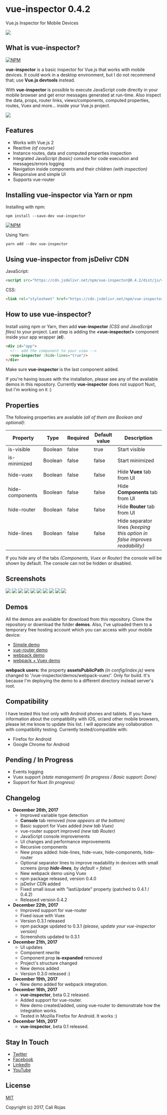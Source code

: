# vue-inspector 0.4.2
Vue.js Inspector for Mobile Devices


![](/images/header.png)

## What is vue-inspector?
[![NPM](https://nodei.co/npm/vue-inspector.png?compact=true)](https://npmjs.org/package/vue-inspector)

**vue-inspector** is a basic inspector for Vue.js that works with mobile devices. It could work in a desktop environment, but I do not recommend that; use **Vue.js devtools** instead.

With **vue-inspector** is possible to execute JavaScript code directly in your mobile browser and get error messages generated at run-time. Also inspect the data, props, router links, views/components, computed properties, routes, Vuex and more... inside your Vue.js project.

![](/images/screenshots/desktop/vue-inspector-01.png)


## Features
- Works with Vue.js 2
- Reactive _(of course)_
- Instance routes, data and computed properties inspection
- Integrated JavaScript _(basic)_ console for code execution and messages/errors logging
- Navigation inside components and their children _(with inspection)_
- Responsive and simple UI
- Supports vue-router

## Installing vue-inspector via Yarn or npm
Installing with npm:

```shell
npm install --save-dev vue-inspector
```

[![NPM](https://nodei.co/npm/vue-inspector.png?mini=true)](https://npmjs.org/package/vue-inspector)

Using Yarn:
```shell
yarn add --dev vue-inspector
```

## Using vue-inspector from jsDelivr CDN

JavaScript:
```html
<script src="https://cdn.jsdelivr.net/npm/vue-inspector@0.4.2/dist/js/vue-inspector.min.js"></script>
```

CSS:
```html
<link rel="stylesheet" href="https://cdn.jsdelivr.net/npm/vue-inspector@0.4.2/dist/css/vue-inspector.min.css">
```
## How to use vue-inspector?
Install using npm or Yarn, then add **vue-inspector** _(CSS and JavaScript files)_ to your project. Last step is adding the **&lt;vue-inspector/&gt;** component inside your app wrapper _(**el**)_.

```html
<div id="app">
  <!-- add the component to your view -->
  <vue-inspector :hide-lines="true"/>
</div>
```
Make sure **vue-inspector** is the last component added.

If you're having issues with the installation, please see any of the available demos in this repository. Currently **vue-inspector** does not support Nuxt, but I'm working on it :)

## Properties
The following properties are available _(all of them are Boolean and optional)_:

|Property|Type|Required|Default value|Description|
|--------|----|--------|-------------|-----------|
|is-visible|Boolean|false|true|Start visible|
|is-minimized|Boolean|false|false|Start minimized|
|hide-vuex|Boolean|false|false|Hide **Vuex** tab from UI|
|hide-components|Boolean|false|false|Hide **Components** tab from UI|
|hide-router|Boolean|false|false|Hide **Router** tab from UI|
|hide-lines|Boolean|false|false|Hide separator lines _(keeping this option in false improves readability)_|

If you hide any of the tabs _(Components, Vuex or Router)_ the console will be shown by default. The console can not be hidden or disabled.


## Screenshots
![](/images/screenshots/mobile/simple/vue-inspector-01.png)
![](/images/screenshots/mobile/simple/vue-inspector-02.png)
![](/images/screenshots/mobile/simple/vue-inspector-03.png)
![](/images/screenshots/mobile/simple/vue-inspector-04.png)
![](/images/screenshots/mobile/simple/vue-inspector-05.png)
![](/images/screenshots/mobile/router/vue-inspector-router-00.png)
![](/images/screenshots/mobile/router/vue-inspector-router-01.png)
![](/images/screenshots/mobile/router/vue-inspector-router-02.png)
![](/images/screenshots/mobile/router/vue-inspector-router-03.png)
![](/images/screenshots/mobile/router/vue-inspector-router-04.png)

## Demos
All the demos are available for download from this repository. Clone the repository or download the folder **demos**. Also, I've uploaded them to a temporary free hosting account which you can access with your mobile device:
- [Simple demo](http://calirojas1.000webhostapp.com/vue-inspector/demos/simple)
- [vue-router demo](http://calirojas1.000webhostapp.com/vue-inspector/demos/vue-router)
- [webpack demo](http://calirojas1.000webhostapp.com/vue-inspector/demos/webpack)
- [webpack + Vuex demo](http://calirojas1.000webhostapp.com/vue-inspector/demos/webpack-vuex)

**webpack users:** the property **assetsPublicPath** _(in config/index.js)_ were changed to '/vue-inspector/demos/webpack-vuex/'. Only for build. It's because I'm deploying the demo to a different directory instead server's root.


## Compatibility
I have tested this tool only with Android phones and tablets. If you have information about the compatibility with iOS, or/and other mobile browsers, please let me know to update this list. I will appreciate any collaboration with compatibility testing. Currently tested/compatible with:

- Firefox for Android
- Google Chrome for Android

## Pending / In Progress
- Events logging
- Vuex support _(state management)_ _(In progress / Basic support: Done)_
- Support for Nuxt _(In progress)_

## Changelog
- **December 26th, 2017**
  - Improved variable type detection
  - **Console** tab removed _(now appears at the bottom)_
  - Basic support for Vuex added _(new tab Vuex)_
  - vue-router support improved _(new tab Router)_
  - JavaScript console improvements
  - UI changes and performance improvements
  - Recursive components
  - New props added: hide-lines, hide-vuex, hide-components, hide-router
  - Optional separator lines to improve readability in devices with small screens _(prop **hide-lines**, by default = false)_
  - New webpack demo using Vuex
  - npm package released, version 0.4.0
  - jsDelivr CDN added
  - Fixed small issue with "lastUpdate" property (patched to 0.4.1 / 0.4.2)
  - Released version 0.4.2
- **December 22th, 2017**
  - Improved support for vue-router
  - Fixed issue with Vuex
  - Version 0.3.1 released
  - npm package updated to 0.3.1 _(please, update your vue-inspector version)_
  - Screenshots updated to 0.3.1
- **December 21th, 2017**
  - UI updates
  - Component rewrite
  - Component prop **is-expanded** removed
  - Project's structure changed
  - New demos added
  - Version 0.3.0 released :)
- **December 19th, 2017**
  - New demo added for webpack integration.
- **December 16th, 2017**
    - **vue-inspector**, beta 0.2 released.
    - Added support for vue-router.
    - New demo created/added, using vue-router to demonstrate how the integration works.
    - Tested in Mozilla Firefox for Android. It works :)
- **December 14th, 2017**
  - **vue-inspector**, beta 0.1 released.

## Stay In Touch

- [Twitter](https://twitter.com/calirojas506)
- [Facebook](https://www.facebook.com/calirojas506)
- [LinkedIn](https://www.linkedin.com/in/cali-rojas-17403334/)
- [YouTube](https://youtube.com/calirojas506)


## License
[MIT](http://opensource.org/licenses/MIT)


Copyright (c) 2017, Cali Rojas